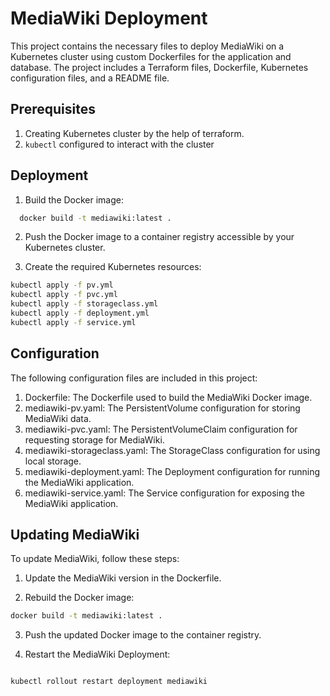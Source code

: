 
# MediaWiki Deployment

This project contains the necessary files to deploy MediaWiki on a Kubernetes cluster using custom Dockerfiles for the application and database. The project includes a Terraform files, Dockerfile, Kubernetes configuration files, and a README file.


## Prerequisites

1. Creating Kubernetes cluster by the help of terraform.
2. `kubectl` configured to interact with the cluster

## Deployment

1. Build the Docker image:

```bash
  docker build -t mediawiki:latest .
```

2. Push the Docker image to a container registry accessible by your Kubernetes cluster.

3. Create the required Kubernetes resources:

```bash
kubectl apply -f pv.yml
kubectl apply -f pvc.yml
kubectl apply -f storageclass.yml
kubectl apply -f deployment.yml
kubectl apply -f service.yml
```


## Configuration
The following configuration files are included in this project:

1. Dockerfile: The Dockerfile used to build the MediaWiki Docker image.
2. mediawiki-pv.yaml: The PersistentVolume configuration for storing MediaWiki data.
3. mediawiki-pvc.yaml: The PersistentVolumeClaim configuration for requesting storage for MediaWiki.
4. mediawiki-storageclass.yaml: The StorageClass configuration for using local storage.
5. mediawiki-deployment.yaml: The Deployment configuration for running the MediaWiki application.
6. mediawiki-service.yaml: The Service configuration for exposing the MediaWiki application.
## Updating MediaWiki

To update MediaWiki, follow these steps:

1. Update the MediaWiki version in the Dockerfile.

2. Rebuild the Docker image:

```bash
docker build -t mediawiki:latest .

```

3. Push the updated Docker image to the container registry.

4. Restart the MediaWiki Deployment:

```bash

kubectl rollout restart deployment mediawiki

```

